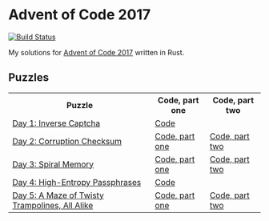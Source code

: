 # Advent of Code 2017

[![Build Status](https://travis-ci.org/xfix/advent-of-code-2017.svg?branch=master)](https://travis-ci.org/xfix/advent-of-code-2017)

My solutions for [Advent of Code 2017] written in Rust.

## Puzzles

<table>
<tr>
    <th> Puzzle
    <th> Code, part one
    <th> Code, part two
<tr>
    <td> <a href="https://adventofcode.com/2017/day/1">Day 1: Inverse Captcha</a>
    <td colspan=2> <a href="https://github.com/xfix/advent-of-code-2017/blob/master/day1/src/main.rs">Code</a>
<tr>
    <td> <a href="https://adventofcode.com/2017/day/2">Day 2: Corruption Checksum</a>
    <td> <a href="https://github.com/xfix/advent-of-code-2017/blob/master/day2/src/main.rs">Code, part one</a>
    <td> <a href="https://github.com/xfix/advent-of-code-2017/blob/master/day2b/src/main.rs">Code, part two</a>
<tr>
    <td> <a href="https://adventofcode.com/2017/day/3">Day 3: Spiral Memory</a>
    <td> <a href="https://github.com/xfix/advent-of-code-2017/blob/master/day3/src/main.rs">Code, part one</a>
    <td> <a href="https://github.com/xfix/advent-of-code-2017/blob/master/day3b/src/main.rs">Code, part two</a>
<tr>
    <td> <a href="https://adventofcode.com/2017/day/4">Day 4: High-Entropy Passphrases</a>
    <td colspan=2> <a href="https://github.com/xfix/advent-of-code-2017/blob/master/day4/src/main.rs">Code</a>
<tr>
    <td> <a href="https://adventofcode.com/2017/day/5">Day 5: A Maze of Twisty Trampolines, All Alike</a>
    <td> <a href="https://github.com/xfix/advent-of-code-2017/blob/master/day5/src/main.rs">Code, part one</a>
    <td> <a href="https://github.com/xfix/advent-of-code-2017/blob/master/day5b/src/main.rs">Code, part two</a>
</table>

[Advent of Code 2017]: https://adventofcode.com/2017
